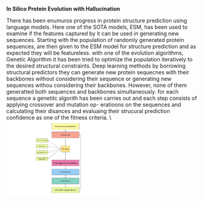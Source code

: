 **In Silico Protein Evolution with Hallucination**


There has been enumuros progress in protein structure prediction using language models. Here one of
the SOTA models, ESM, has been used to examine if the features captured by it can be used in generating new sequences. Starting
with the population of randomly generated protein sequences, are then given to the ESM model for structure
prediction and as expected they will be featureless. with one of the evolution algorithms, Genetic Algorithm it has been
tried to optimize the population iteratively to the desired structural constraints. 
Deep learning methods by borrowing structural predictors they can generate new protein sequecnes with
their backbones without considering their sequence or generating new sequences withou considering their backbones.
However, none of them generatted both sequences and backbones simultaneously.
for each sequence a genetitc algorith has been carries out and each step consists of applying crossover and mutation op-
eratioons on the sequences and calculating their disances and evaluaing their strucural prediction
confidence as one of the fitness criteria.
\\
<img src="Flowchart.jpg" alt="ProteinEvolution" width="300" height="200">


